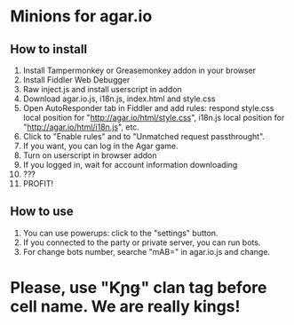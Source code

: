 # Minions for agar.io
## How to install
1. Install Tampermonkey or Greasemonkey addon in your browser
2. Install Fiddler Web Debugger
3. Raw inject.js and install userscript in addon
4. Download agar.io.js, i18n.js, index.html and style.css
5. Open AutoResponder tab in Fiddler and add rules: respond style.css local position for "http://agar.io/html/style.css", i18n.js local position for "http://agar.io/html/i18n.js", etc.
6. Click to "Enable rules" and to "Unmatched request passthrought".
7. If you want, you can log in the Agar game.
8. Turn on userscript in browser addon
9. If you logged in, wait for account information downloading
10. ???
11. PROFIT!

## How to use
1. You can use powerups: click to the "settings" button.
2. If you connected to the party or private server, you can run bots.
3. For change bots number, searche "mAB=" in agar.io.js and change.

# Please, use "Ƙɲǥ" clan tag before cell name. We are really kings!
